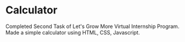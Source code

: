 # Calculator
Completed Second Task of Let's Grow More Virtual Internship Program. Made a simple calculator using HTML, CSS, Javascript.
